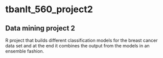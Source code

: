 # tbanlt_560_project2

## Data mining project 2

R project that builds different classification models for the breast cancer data set and at the end it combines the output from the models in an ensemble fashion.